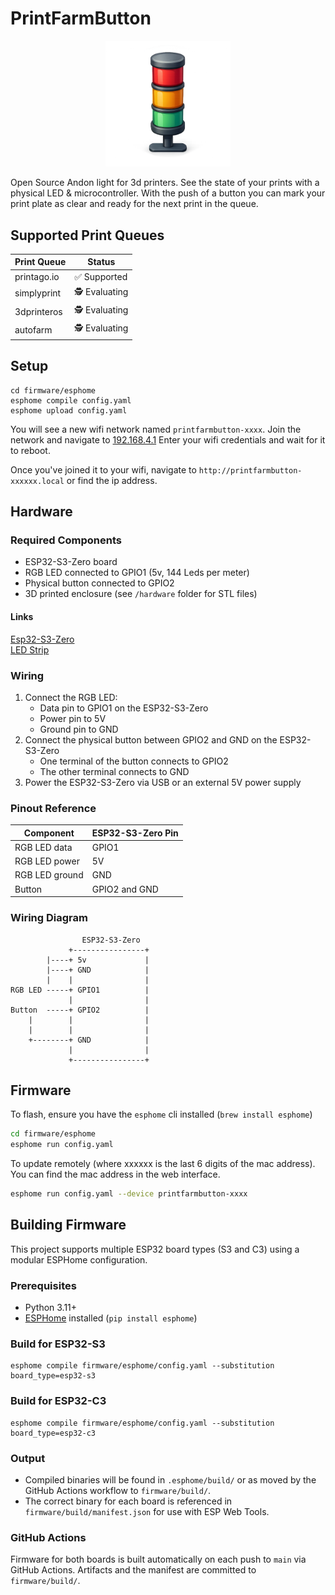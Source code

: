 # PrintFarmButton

<p align="center">
  <img src="images/logo.png" alt="PrintFarmButton Logo" width="200"/>
</p>

Open Source Andon light for 3d printers. 
See the state of your prints with a physical LED & microcontroller. With the push of a button you can mark your print plate as clear and ready for the next print in the queue. 

## Supported Print Queues

| Print Queue     | Status        |
|-----------------|--------------|
| printago.io     | ✅ Supported  |
| simplyprint     | 🕵️ Evaluating |
| 3dprinteros     | 🕵️ Evaluating |
| autofarm        | 🕵️ Evaluating |

## Setup

```
cd firmware/esphome
esphome compile config.yaml
esphome upload config.yaml
```

You will see a new wifi network named `printfarmbutton-xxxx`. Join the network and navigate to [192.168.4.1](http://192.168.4.1)
Enter your wifi credentials and wait for it to reboot. 

Once you've joined it to your wifi, navigate to `http://printfarmbutton-xxxxxx.local` or find the ip address. 

## Hardware

### Required Components
- ESP32-S3-Zero board
- RGB LED connected to GPIO1 (5v, 144 Leds per meter)
- Physical button connected to GPIO2
- 3D printed enclosure (see `/hardware` folder for STL files)

#### Links

[Esp32-S3-Zero](https://amzn.to/44gplMl)  
[LED Strip](https://amzn.to/44uVFMB)  

### Wiring
1. Connect the RGB LED:
   - Data pin to GPIO1 on the ESP32-S3-Zero
   - Power pin to 5V
   - Ground pin to GND
2. Connect the physical button between GPIO2 and GND on the ESP32-S3-Zero
   - One terminal of the button connects to GPIO2
   - The other terminal connects to GND
3. Power the ESP32-S3-Zero via USB or an external 5V power supply

### Pinout Reference
| Component      | ESP32-S3-Zero Pin |
|----------------|-------------------|
| RGB LED data   | GPIO1             |
| RGB LED power  | 5V                |
| RGB LED ground | GND               |
| Button         | GPIO2 and GND     |

### Wiring Diagram

```
                ESP32-S3-Zero
             +----------------+
        |----+ 5v             |
        |----+ GND            |
        |    |                |
RGB LED -----+ GPIO1          |
             |                |
Button  -----+ GPIO2          |
    |        |                |
    |        |                |
    +--------+ GND            |
             |                |
             +----------------+
```

## Firmware

To flash, ensure you have the `esphome` cli installed (`brew install esphome`)

```bash
cd firmware/esphome
esphome run config.yaml
```

To update remotely
(where xxxxxx is the last 6 digits of the mac address). You can find the mac address in the web interface. 
```bash
esphome run config.yaml --device printfarmbutton-xxxx
```

## Building Firmware

This project supports multiple ESP32 board types (S3 and C3) using a modular ESPHome configuration.

### Prerequisites
- Python 3.11+
- [ESPHome](https://esphome.io/) installed (`pip install esphome`)

### Build for ESP32-S3
```
esphome compile firmware/esphome/config.yaml --substitution board_type=esp32-s3
```

### Build for ESP32-C3
```
esphome compile firmware/esphome/config.yaml --substitution board_type=esp32-c3
```

### Output
- Compiled binaries will be found in `.esphome/build/` or as moved by the GitHub Actions workflow to `firmware/build/`.
- The correct binary for each board is referenced in `firmware/build/manifest.json` for use with ESP Web Tools.

### GitHub Actions
Firmware for both boards is built automatically on each push to `main` via GitHub Actions. Artifacts and the manifest are committed to `firmware/build/`.